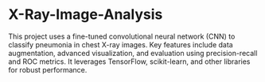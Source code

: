 # X-Ray-Image-Analysis
This project uses a fine-tuned convolutional neural network (CNN) to classify pneumonia in chest X-ray images. Key features include data augmentation, advanced visualization, and evaluation using precision-recall and ROC metrics. It leverages TensorFlow, scikit-learn, and other libraries for robust performance.

